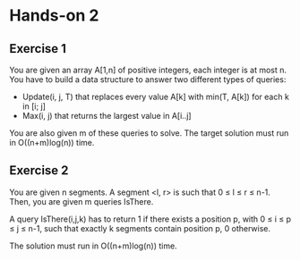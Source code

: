 # Hands-on 2

## Exercise 1
You are given an array A[1,n] of positive integers, each integer is at most n.
You have to build a data structure to answer two different types of queries:

- Update(i, j, T) that replaces every value A[k] with min(T, A[k]) for each k in [i; j]
- Max(i, j) that returns the largest value in A[i..j]

You are also given m of these queries to solve. The target solution must run
in O((n+m)log(n)) time.

## Exercise 2
You are given n segments. A segment <l, r> is such that 0 ≤ l ≤ r ≤ n-1.
Then, you are given m queries IsThere.

A query IsThere(i,j,k) has to return 1 if there exists a position p,
with 0 ≤ i ≤ p ≤ j ≤ n-1, such that exactly k segments contain position p,
0 otherwise.

The solution must run in O((n+m)log(n)) time.